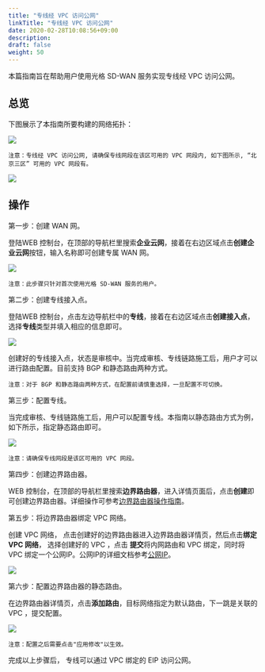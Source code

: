 ```yaml
---
title: "专线经 VPC 访问公网"
linkTitle: "专线经 VPC 访问公网"
date: 2020-02-28T10:08:56+09:00
description:
draft: false
weight: 50
---
```



本篇指南旨在帮助用户使用光格 SD-WAN 服务实现专线经 VPC 访问公网。 

## 总览

下图展示了本指南所要构建的网络拓扑：

![](../../_images/line_connect_eip_topology.jpg)

    注意：专线经 VPC 访问公网, 请确保专线网段在该区可用的 VPC 网段内, 如下图所示, “北京三区” 可用的 VPC 网段有。

![](../../_images/intranet_router_vpc2.png)

## 操作

第一步：创建 WAN 网。


登陆WEB 控制台，在顶部的导航栏里搜索**企业云网**，接着在右边区域点击**创建企业云网**按钮，输入名称即可创建专属 WAN 网。

![](../../_images/create_wan_net.png)

    注意：此步骤只针对首次使用光格 SD-WAN 服务的用户。

第二步：创建专线接入点。


登陆WEB 控制台，点击左边导航栏中的**专线**，接着在右边区域点击**创建接入点**，选择**专线**类型并填入相应的信息即可。

![](../../_images/create_wan_line.png)

创建好的专线接入点，状态是审核中。当完成审核、专线链路施工后，用户才可以进行路由配置。目前支持 BGP 和静态路由两种方式。

    注意：对于 BGP 和静态路由两种方式，在配置前请慎重选择，一旦配置不可切换。

第三步：配置专线。


当完成审核、专线链路施工后，用户可以配置专线。本指南以静态路由方式为例，如下所示，指定静态路由即可。

![](../../_images/config_wan_line_route.png) 

    注意：请确保专线网段是该区可用的 VPC 网段。

第四步：创建边界路由器。


WEB 控制台，在顶部的导航栏里搜索**边界路由器**，进入详情页面后，点击**创建**即可创建边界路由器。详细操作可参考[边界路由器操作指南](../../../../../network/border_router/manual/border_user_guide)。

第五步：将边界路由器绑定 VPC 网络。


创建 VPC 网络， 点击创建好的边界路由器进入边界路由器详情页，然后点击**绑定 VPC 网络**， 选择创建好的 VPC ，点击 **提交**将内网路由和 VPC 绑定，同时将 VPC 绑定一个公网IP。公网IP的详细文档参考[公网IP](../../../../../network/eip)。

![](../../_images/intranet_router_vpc_detail.jpg)

第六步：配置边界路由器的静态路由。


在边界路由器详情页，点击**添加路由**，目标网络指定为默认路由，下一跳是关联的 VPC ，提交配置。

![](../../_images/intranet_router_static_route2.png)

    注意：配置之后需要点击"应用修改"以生效。

完成以上步骤后， 专线可以通过 VPC 绑定的 EIP 访问公网。
